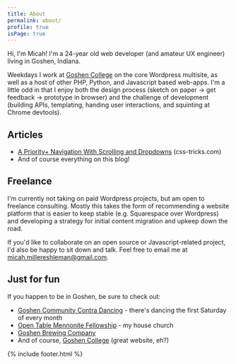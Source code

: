```yaml
---
title: About
permalink: about/
profile: true
isPage: true
---
```


Hi, I'm Micah! I'm a 24-year old web developer (and amateur UX engineer) living in Goshen, Indiana.

Weekdays I work at <a href="https://www.goshen.edu">Goshen College</a> on the core Wordpress multisite, as well as a host of other PHP, Python, and Javascript based web-apps. I'm a little odd in that I enjoy both the design process (sketch on paper -> get feedback -> prototype in browser) and the challenge of development (building APIs, templating, handing user interactions, and squinting at Chrome devtools).

<div class="github-card" data-github="pranksinatra" data-width="400" data-height="150" data-theme="default"></div>
<script src="//cdn.jsdelivr.net/github-cards/latest/widget.js"></script>

<!-- [Current resume](https://docs.google.com/document/d/1XRORQT54D9ZZMoY7EH-FTfZkHGav7tSzjPZ_1bNBht8/edit?usp=sharing). -->

## Articles

- [A Priority+ Navigation With Scrolling and Dropdowns](https://css-tricks.com/priority-navigation-scrolling-dropdowns/) (css-tricks.com)
- And of course everything on this blog!

## Freelance

I'm currently not taking on paid Wordpress projects, but am open to freelance consulting. Mostly this takes the form of recommending a website platform that is easier to keep stable (e.g. Squarespace over Wordpress) and developing a strategy for initial content migration and upkeep down the road.

If you'd like to collaborate on an open source or Javascript-related project, I'd also be happy to sit down and talk. Feel free to email me at <a href="mailto:micah.millereshleman@gmail.com">micah.millereshleman@gmail.com</a>.

## Just for fun

If you happen to be in Goshen, be sure to check out:

- [Goshen Community Contra Dancing](http://godancing.org) - there's dancing the first Saturday of every month
- [Open Table Mennonite Fellowship](http://www.opentablemennonite.org/) - my house church
- [Goshen Brewing Company](http://goshenbrewing.com/)
- And of course, [Goshen College](https://www.goshen.edu) (great website, eh?)

{% include footer.html %}
